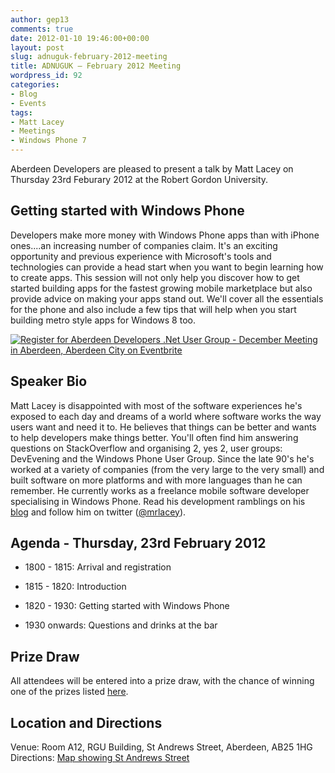 ```yaml
---
author: gep13
comments: true
date: 2012-01-10 19:46:00+00:00
layout: post
slug: adnuguk-february-2012-meeting
title: ADNUGUK – February 2012 Meeting
wordpress_id: 92
categories:
- Blog
- Events
tags:
- Matt Lacey
- Meetings
- Windows Phone 7
---
```


Aberdeen Developers are pleased to present a talk by Matt Lacey on Thursday 23rd Feburary 2012 at the Robert Gordon University.

 

## Getting started with Windows Phone

 

Developers make more money with Windows Phone apps than with iPhone ones....an increasing number of companies claim. It's an exciting opportunity and previous experience with Microsoft's tools and technologies can provide a head start when you want to begin learning how to create apps. This session will not only help you discover how to get started building apps for the fastest growing mobile marketplace but also provide advice on making your apps stand out. We'll cover all the essentials for the phone and also include a few tips that will help when you start building metro style apps for Windows 8 too. 

 

[![Register for Aberdeen Developers .Net User Group - December Meeting in Aberdeen, Aberdeen City  on Eventbrite](http://www.eventbrite.com/registerbutton?eid=2581657808)](http://adnuguk-feb2012.eventbrite.com?ref=ebtn)



  

## Speaker Bio

 

Matt Lacey is disappointed with most of the software experiences he's exposed to each day and dreams of a world where software works the way users want and need it to. He believes that things can be better and wants to help developers make things better. You'll often find him answering questions on StackOverflow and organising 2, yes 2, user groups: DevEvening and the Windows Phone User Group. Since the late 90's he's worked at a variety of companies (from the very large to the very small) and built software on more platforms and with more languages than he can remember. He currently works as a freelance mobile software developer specialising in Windows Phone. Read his development ramblings on his [blog](http://blog.mrlacey.co.uk/) and follow him on twitter ([@mrlacey](https://twitter.com/#!/mrlacey)).

 

## Agenda - Thursday, 23rd February 2012

 

  
  * 1800 - 1815: Arrival and registration
   
  * 1815 - 1820: Introduction
   
  * 1820 - 1930: Getting started with Windows Phone 
   
  * 1930 onwards: Questions and drinks at the bar 
 

## Prize Draw

 

All attendees will be entered into a prize draw, with the chance of winning one of the prizes listed [here](http://www.gep13.co.uk/blog/?p=107).

 

## Location and Directions

 

Venue: Room A12, RGU Building, St Andrews Street, Aberdeen, AB25 1HG Directions: [Map showing St Andrews Street](http://www.bing.com/maps/?v=2&cp=57.149542434132776~-2.102723645985436&lvl=17&dir=0&sty=c&eo=1&form=LMLTCC)
